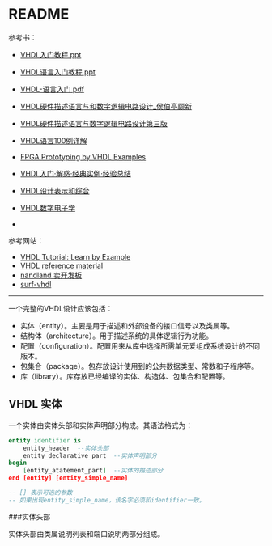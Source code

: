 <!-- README.md --- 
;; 
;; Description: 
;; Author: Hongyi Wu(吴鸿毅)
;; Email: wuhongyi@qq.com 
;; Created: 五 7月 28 16:36:00 2017 (+0800)
;; Last-Updated: 三 2月  7 00:01:42 2018 (+0800)
;;           By: Hongyi Wu(吴鸿毅)
;;     Update #: 10
;; URL: http://wuhongyi.cn -->

# README

参考书：

- [VHDL入门教程 ppt](http://wuhongyi.cn/FPGANote/pdf/VHDL/VHDL入门教程.ppt)  
- [VHDL语言入门教程 ppt](http://wuhongyi.cn/FPGANote/pdf/VHDL/VHDL语言入门教程.ppt)  
- [VHDL-语言入门 pdf](http://wuhongyi.cn/FPGANote/pdf/VHDL/VHDL-语言入门.pdf)


- [VHDL硬件描述语言与和数字逻辑电路设计_侯伯亭顾新](http://wuhongyi.cn/FPGANote/pdf/VHDL/VHDL硬件描述语言与和数字逻辑电路设计_侯伯亭顾新.pdf)  
- [VHDL硬件描述语言与数字逻辑电路设计第三版](http://wuhongyi.cn/FPGANote/pdf/VHDL/VHDL硬件描述语言与数字逻辑电路设计第三版.pdf)  
- [VHDL语言100例详解](http://wuhongyi.cn/FPGANote/pdf/VHDL/VHDL语言100例详解.pdf)
- [FPGA Prototyping by VHDL Examples](http://wuhongyi.cn/FPGANote/pdf/VHDL/FPGAPrototypingbyVHDLExamples.pdf)
- [VHDL入门·解惑·经典实例·经验总结](http://wuhongyi.cn/FPGANote/pdf/VHDL/VHDL入门·解惑·经典实例·经验总结.pdf)
- [VHDL设计表示和综合](http://wuhongyi.cn/FPGANote/pdf/VHDL/VHDL设计表示和综合.pdf)
- [VHDL数字电子学](http://wuhongyi.cn/FPGANote/pdf/VHDL/VHDL数字电子学.pdf)
- [](http://wuhongyi.cn/FPGANote/pdf/VHDL/)


参考网站：

- [VHDL Tutorial: Learn by Example](http://esd.cs.ucr.edu/labs/tutorial/)
- [VHDL reference material](https://www.csee.umbc.edu/portal/help/VHDL/)
- [nandland 卖开发板](https://www.nandland.com/)
- [surf-vhdl](http://surf-vhdl.com/)




----

一个完整的VHDL设计应该包括：
- 实体（entity）。主要是用于描述和外部设备的接口信号以及类属等。
- 结构体（architecture）。用于描述系统的具体逻辑行为功能。
- 配置（configuration）。配置用来从库中选择所需单元爱组成系统设计的不同版本。
- 包集合（package）。包存放设计使用到的公共数据类型、常数和子程序等。
- 库（library）。库存放已经编译的实体、构造体、包集合和配置等。


## VHDL 实体

一个实体由实体头部和实体声明部分构成。其语法格式为：

```vhdl
entity identifier is
	entity_header  --实体头部
	entity_declarative_part  --实体声明部分
begin
	[entity_atatement_part]  --实体的描述部分
end [entity] [entity_simple_name]

-- [] 表示可选的参数
-- 如果出现entity_simple_name，该名字必须和identifier一致。
```


###实体头部

实体头部由类属说明列表和端口说明两部分组成。








<!-- README.md ends here -->
